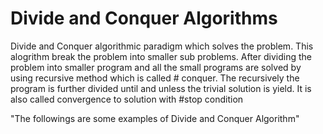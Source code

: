 # Divide and Conquer Algorithms
Divide and Conquer algorithmic paradigm which solves the problem. This alogrithm  break the problem into smaller sub problems.
After dividing the problem into smaller program and all the small programs are solved by using recursive method which is called # conquer.
The recursively the program is further divided until and unless the trivial solution is yield. It is also called convergence to solution with #stop condition

"The followings are some examples of Divide and Conquer Algorithm"
